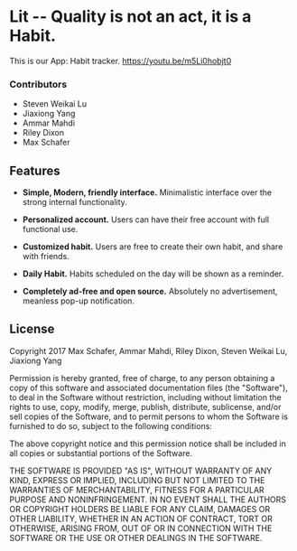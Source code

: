 # **Lit** -- Quality is not an act, it is a Habit.
This is our App: Habit tracker.
https://youtu.be/m5Li0hobjt0
### Contributors
* Steven Weikai Lu
* Jiaxiong Yang
* Ammar Mahdi
* Riley Dixon
* Max Schafer

## Features
* **Simple, Modern, friendly interface.** Minimalistic interface over the strong internal functionality.

* **Personalized account.** Users can have their free account with full functional use.

* **Customized habit.** Users are free to create their own habit, and share with friends.

* **Daily Habit.** Habits scheduled on the day will be shown as a reminder.

* **Completely ad-free and open source.** Absolutely no advertisement, meanless pop-up notification.

## License
Copyright 2017 Max Schafer, Ammar Mahdi, Riley Dixon, Steven Weikai Lu, Jiaxiong Yang

Permission is hereby granted, free of charge, to any person obtaining a copy of this software and associated documentation files (the "Software"), to deal in the Software without restriction, including without limitation the rights to use, copy, modify, merge, publish, distribute, sublicense, and/or sell copies of the Software, and to permit persons to whom the Software is furnished to do so, subject to the following conditions:

The above copyright notice and this permission notice shall be included in all copies or substantial portions of the Software.

THE SOFTWARE IS PROVIDED "AS IS", WITHOUT WARRANTY OF ANY KIND, EXPRESS OR IMPLIED, INCLUDING BUT NOT LIMITED TO THE WARRANTIES OF MERCHANTABILITY, FITNESS FOR A PARTICULAR PURPOSE AND NONINFRINGEMENT. IN NO EVENT SHALL THE AUTHORS OR COPYRIGHT HOLDERS BE LIABLE FOR ANY CLAIM, DAMAGES OR OTHER LIABILITY, WHETHER IN AN ACTION OF CONTRACT, TORT OR OTHERWISE, ARISING FROM, OUT OF OR IN CONNECTION WITH THE SOFTWARE OR THE USE OR OTHER DEALINGS IN THE SOFTWARE.
